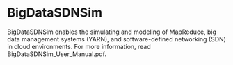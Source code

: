 # BigDataSDNSim

BigDataSDNSim enables the simulating and modeling of MapReduce, big data management systems (YARN), and software-defined networking (SDN) in cloud environments. For more information, read BigDataSDNSim_User_Manual.pdf. 
